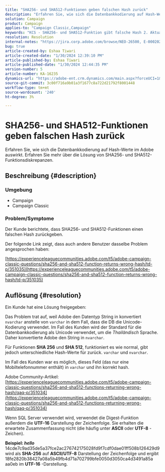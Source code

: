 ```yaml
---
title: "SHA256- und SHA512-Funktionen geben falschen Hash zurück"
description: "Erfahren Sie, wie sich die Datenbankkodierung auf Hash-Werte im Adobe auswirkt."
solution: Campaign
product: Campaign
applies-to: "Campaign Classic,Campaign"
keywords: "KCS - SHA256- und SHA512-Funktion gibt falsche Hash 2. Aktualisierung zurück"
resolution: Resolution
internal-notes: "https://jira.corp.adobe.com/browse/NEO-26500, E-000202021, E-000148142"
bug: true
article-created-by: Eshaa Tiwari
article-created-date: "1/30/2024 12:39:10 PM"
article-published-by: Eshaa Tiwari
article-published-date: "1/30/2024 12:44:35 PM"
version-number: 5
article-number: KA-16235
dynamics-url: "https://adobe-ent.crm.dynamics.com/main.aspx?forceUCI=1&pagetype=entityrecord&etn=knowledgearticle&id=76bac78d-6cbf-ee11-9079-6045bd006268"
source-git-commit: 3c00f716a9b01a3f1677c8a722d21792f8001448
workflow-type: tm+mt
source-wordcount: '240'
ht-degree: 3%

---
```


# SHA256- und SHA512-Funktionen geben falschen Hash zurück


Erfahren Sie, wie sich die Datenbankkodierung auf Hash-Werte im Adobe auswirkt. Erfahren Sie mehr über die Lösung von SHA256- und SHA512-Funktionsdiskrepanzen.

## Beschreibung {#description}


### <b>Umgebung</b>

- Campaign
- Campaign Classic


### <b>Problem/Symptome</b>

Der Kunde berichtete, dass SHA256- und SHA512-Funktionen einen falschen Hash zurückgeben.

Der folgende Link zeigt, dass auch andere Benutzer dasselbe Problem angesprochen haben:

[https://experienceleaguecommunities.adobe.com/t5/adobe-campaign-classic-questions/sha256-and-sha512-function-returns-wrong-hash/td-p/351035](https://experienceleaguecommunities.adobe.com/t5/adobe-campaign-classic-questions/sha256-and-sha512-function-returns-wrong-hash/td-p/351035)




## Auflösung {#resolution}


Ein Kunde hat eine Lösung freigegeben:

Das Problem trat auf, weil Adobe den Datentyp String in konvertiert `nvarchar` anstelle von `varchar` in dem Fall, dass die DB die Unicode-Kodierung verwendet. Im Fall des Kunden wird der Standard für die Datenbankkodierung als Unicode verwendet, um die *Thailändisch* Sprache. Daher konvertierte Adobe den String in `nvarchar`.

Für Funktionen <b>SHA 256</b> und <b>SHA 512</b>, funktioniert es wie normal, gibt jedoch unterschiedliche Hash-Werte für zurück. `varchar` und `nvarchar`.

Im Fall des Kunden war es möglich, dieses Feld (das nur eine Mobiltelefonnummer enthält) in `varchar` und ihn korrekt hash.

Adobe Community-Artikel:
[https://experienceleaguecommunities.adobe.com/t5/adobe-campaign-classic-questions/sha256-and-sha512-functions-returning-wrong-hash/qaq-p/351034](https://experienceleaguecommunities.adobe.com/t5/adobe-campaign-classic-questions/sha256-and-sha512-functions-returning-wrong-hash/qaq-p/351034)

Wenn SQL Server verwendet wird, verwendet die Digest-Funktion außerdem die <b>UTF-16</b> Darstellung der Zeichenfolge. Sie erhalten die erwartete Zusammenfassung nicht (die häufig unter <b>ASCII</b> oder <b>UTF-8</b> -Zeichen).

<b>Beispiel: *hello</b>* 14cde7c9ad35de5a37fce2ac276742175028fd9f7cdf0dae01ff508b126429d9 wird als <b>SHA-256</b> auf <b>ASCII/UTF-8</b> Darstellung der Zeichenfolge und ergibt 18fe2820b38427a08a5b49fb4d71a702799bfe0050d3050ca4d3491a85a aa0eb im <b>UTF-16</b> -Darstellung.
